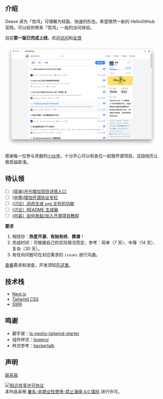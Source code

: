## 介绍

Geese 译为「惊鸿」可理解为轻盈、快速的形态。希望焕然一新的 HelloGitHub 官网，可以给你带来「惊鸿」一般的访问体验。

目前**第一版已完成上线**，欢迎[访问](https://hellogithub.com)和[反馈](https://hellogithub.yuque.com/forms/share/d268c0c0-283f-482a-9ac8-939aa8027dfb)

![](docs/img/2022-11-12.png)

感谢每一位参与贡献的[小伙伴](https://github.com/HelloGitHub-Team/geese/graphs/contributors)，十分开心可以和各位一起做开源项目，这段经历让我受益匪浅。

## 待认领

- [ ] [(简单)月刊增加项目详情入口](https://github.com/HelloGitHub-Team/geese/issues/72)
- [ ] [(中等)增加开源协议专栏](https://github.com/HelloGitHub-Team/geese/issues/78)
- [ ] [(讨论）动态生成 svg 文件的功能](https://github.com/HelloGitHub-Team/geese/issues/82)
- [ ] [(讨论）README 生成器](https://github.com/HelloGitHub-Team/geese/issues/83)
- [ ] [(内容）如何发起/加入开源项目教程](https://github.com/HelloGitHub-Team/geese/issues/84)

**要求**

1. 相信你：**热爱开源**、**有始有终**、**靠谱**！
2. 完成时间：可根据自己的实际情况而定，参考：简单（7 天）、中等（14 天）、复杂（30 天）。
3. 有任何问题可在对应需求的 `issues` 进行沟通。

[查看](https://github.com/orgs/HelloGitHub-Team/projects/1/views/1)需求和进度，开发须知[在这里](./docs/content.md)。

## 技术栈

- [Next.js](https://nextjs.org/)
- [Tailwind CSS](https://tailwindcss.com/)
- [SWR](https://swr.vercel.app/zh-CN)

## 鸣谢

- 脚手架：[ts-nextjs-tailwind-starter](https://github.com/theodorusclarence/ts-nextjs-tailwind-starter)
- 组件样式：[hyperui](https://github.com/markmead/hyperui)
- 样式参考：[hackertalk](https://hackertalk.net/)

## 声明

<a href="mailto:595666367@qq.com">联系我</a>

<a rel="license" href="https://creativecommons.org/licenses/by-nc-nd/4.0/deed.zh"><img alt="知识共享许可协议" style="border-width: 0" src="https://licensebuttons.net/l/by-nc-nd/4.0/88x31.png"></a><br>本作品采用 <a rel="license" href="https://creativecommons.org/licenses/by-nc-nd/4.0/deed.zh">署名-非商业性使用-禁止演绎 4.0 国际</a> 进行许可。

